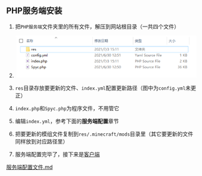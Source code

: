 ## PHP服务端安装

1. 把`PHP服务端`文件夹里的所有文件，解压到网站根目录（一共四个文件）

2. ![php-server-all-files](PHP服务端安装.assets/php-server-all-files.png)

3. `res`目录存放要更新的文件、`index.yml`配置更新路径（图中为`config.yml`未更正）

4. `index.php`和`Spyc.php`为程序文件，不用管它

7. 编辑`index.yml`，参考下面的**服务端配置**章节

6. 把要更新的模组文件复制到`res/.minecraft/mods`目录里（其它要更新的文件同样放到对应路径里）

7. 服务端配置完毕了，接下来是[客户端](客户端安装教程.md)

[服务端配置文件.md](服务端配置文件.md ':include')

